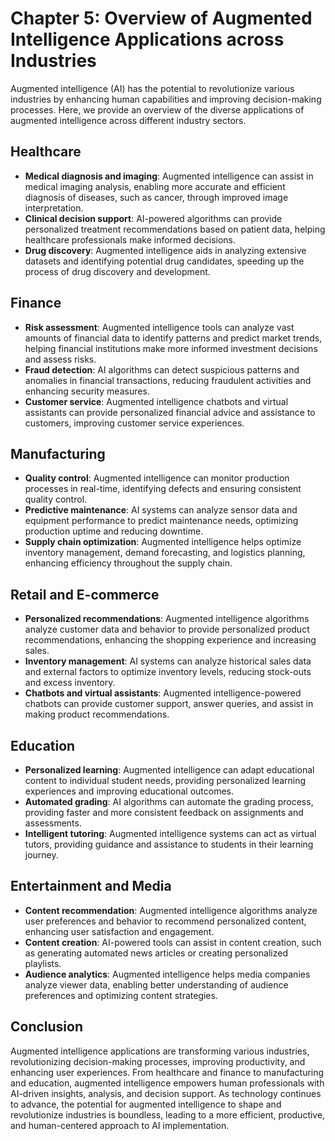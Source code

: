 Chapter 5: Overview of Augmented Intelligence Applications across Industries
============================================================================

Augmented intelligence (AI) has the potential to revolutionize various industries by enhancing human capabilities and improving decision-making processes. Here, we provide an overview of the diverse applications of augmented intelligence across different industry sectors.

Healthcare
----------

* **Medical diagnosis and imaging**: Augmented intelligence can assist in medical imaging analysis, enabling more accurate and efficient diagnosis of diseases, such as cancer, through improved image interpretation.
* **Clinical decision support**: AI-powered algorithms can provide personalized treatment recommendations based on patient data, helping healthcare professionals make informed decisions.
* **Drug discovery**: Augmented intelligence aids in analyzing extensive datasets and identifying potential drug candidates, speeding up the process of drug discovery and development.

Finance
-------

* **Risk assessment**: Augmented intelligence tools can analyze vast amounts of financial data to identify patterns and predict market trends, helping financial institutions make more informed investment decisions and assess risks.
* **Fraud detection**: AI algorithms can detect suspicious patterns and anomalies in financial transactions, reducing fraudulent activities and enhancing security measures.
* **Customer service**: Augmented intelligence chatbots and virtual assistants can provide personalized financial advice and assistance to customers, improving customer service experiences.

Manufacturing
-------------

* **Quality control**: Augmented intelligence can monitor production processes in real-time, identifying defects and ensuring consistent quality control.
* **Predictive maintenance**: AI systems can analyze sensor data and equipment performance to predict maintenance needs, optimizing production uptime and reducing downtime.
* **Supply chain optimization**: Augmented intelligence helps optimize inventory management, demand forecasting, and logistics planning, enhancing efficiency throughout the supply chain.

Retail and E-commerce
---------------------

* **Personalized recommendations**: Augmented intelligence algorithms analyze customer data and behavior to provide personalized product recommendations, enhancing the shopping experience and increasing sales.
* **Inventory management**: AI systems can analyze historical sales data and external factors to optimize inventory levels, reducing stock-outs and excess inventory.
* **Chatbots and virtual assistants**: Augmented intelligence-powered chatbots can provide customer support, answer queries, and assist in making product recommendations.

Education
---------

* **Personalized learning**: Augmented intelligence can adapt educational content to individual student needs, providing personalized learning experiences and improving educational outcomes.
* **Automated grading**: AI algorithms can automate the grading process, providing faster and more consistent feedback on assignments and assessments.
* **Intelligent tutoring**: Augmented intelligence systems can act as virtual tutors, providing guidance and assistance to students in their learning journey.

Entertainment and Media
-----------------------

* **Content recommendation**: Augmented intelligence algorithms analyze user preferences and behavior to recommend personalized content, enhancing user satisfaction and engagement.
* **Content creation**: AI-powered tools can assist in content creation, such as generating automated news articles or creating personalized playlists.
* **Audience analytics**: Augmented intelligence helps media companies analyze viewer data, enabling better understanding of audience preferences and optimizing content strategies.

Conclusion
----------

Augmented intelligence applications are transforming various industries, revolutionizing decision-making processes, improving productivity, and enhancing user experiences. From healthcare and finance to manufacturing and education, augmented intelligence empowers human professionals with AI-driven insights, analysis, and decision support. As technology continues to advance, the potential for augmented intelligence to shape and revolutionize industries is boundless, leading to a more efficient, productive, and human-centered approach to AI implementation.
